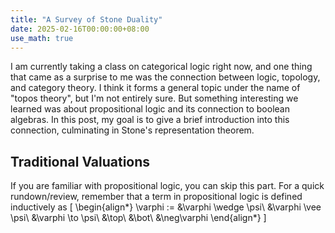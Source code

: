 ```yaml
---
title: "A Survey of Stone Duality"
date: 2025-02-16T00:00:00+08:00
use_math: true
---
```


I am currently taking a class on categorical logic right now, and one thing that came as a surprise to me was the connection between logic, topology, and category theory. I think it forms a general topic under the name of "topos theory", but I'm not entirely sure. But something interesting we learned was about propositional logic and its connection to boolean algebras. In this post, my goal is to give a brief introduction into this connection, culminating in
Stone's representation theorem.

## Traditional Valuations
If you are familiar with propositional logic, you can skip this part. For a quick rundown/review, remember that a term in propositional logic is defined
inductively as 
\[
\begin{align*} 
\varphi := &\varphi \wedge \psi\\
                 &\varphi \vee \psi\\
				 &\varphi \to  \psi\\
				 &\top\\
				 &\bot\\
				 &\neg\varphi
\end{align*}
\]
